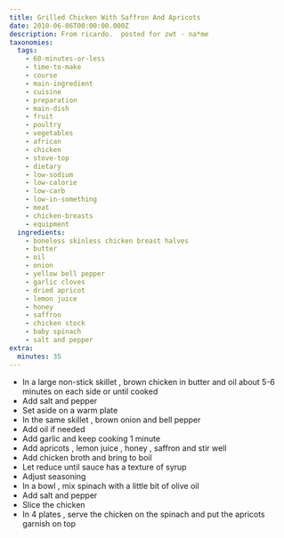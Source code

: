 ```yaml
---
title: Grilled Chicken With Saffron And Apricots
date: 2010-06-06T00:00:00.000Z
description: From ricardo.  posted for zwt - na*me
taxonomies:
  tags:
    - 60-minutes-or-less
    - time-to-make
    - course
    - main-ingredient
    - cuisine
    - preparation
    - main-dish
    - fruit
    - poultry
    - vegetables
    - african
    - chicken
    - stove-top
    - dietary
    - low-sodium
    - low-calorie
    - low-carb
    - low-in-something
    - meat
    - chicken-breasts
    - equipment
  ingredients:
    - boneless skinless chicken breast halves
    - butter
    - oil
    - onion
    - yellow bell pepper
    - garlic cloves
    - dried apricot
    - lemon juice
    - honey
    - saffron
    - chicken stock
    - baby spinach
    - salt and pepper
extra:
  minutes: 35
---
```

 - In a large non-stick skillet , brown chicken in butter and oil about 5-6 minutes on each side or until cooked
 - Add salt and pepper
 - Set aside on a warm plate
 - In the same skillet , brown onion and bell pepper
 - Add oil if needed
 - Add garlic and keep cooking 1 minute
 - Add apricots , lemon juice , honey , saffron and stir well
 - Add chicken broth and bring to boil
 - Let reduce until sauce has a texture of syrup
 - Adjust seasoning
 - In a bowl , mix spinach with a little bit of olive oil
 - Add salt and pepper
 - Slice the chicken
 - In 4 plates , serve the chicken on the spinach and put the apricots garnish on top
